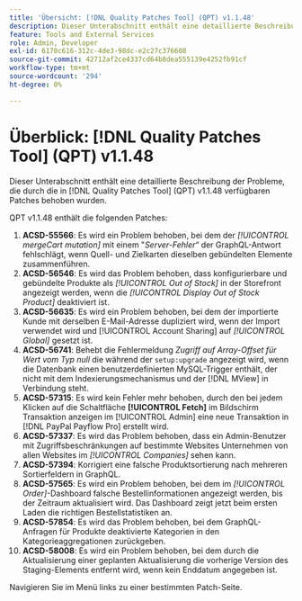 ```yaml
---
title: 'Übersicht: [!DNL Quality Patches Tool] (QPT) v1.1.48'
description: Dieser Unterabschnitt enthält eine detaillierte Beschreibung der Probleme, die durch die in Version 1.1.48  [!DNL Quality Patches Tool]  Patches behoben wurden.
feature: Tools and External Services
role: Admin, Developer
exl-id: 6170c616-312c-4de3-98dc-e2c27c376608
source-git-commit: 42712af2ce4337cd64b8dea555139e4252fb91cf
workflow-type: tm+mt
source-wordcount: '294'
ht-degree: 0%

---
```


# Überblick: [!DNL Quality Patches Tool] (QPT) v1.1.48

Dieser Unterabschnitt enthält eine detaillierte Beschreibung der Probleme, die durch die in [!DNL Quality Patches Tool] (QPT) v1.1.48 verfügbaren Patches behoben wurden.

QPT v1.1.48 enthält die folgenden Patches:

1. **ACSD-55566**: Es wird ein Problem behoben, bei dem der *[!UICONTROL mergeCart mutation]* mit einem &quot;*Server-Fehler“* der GraphQL-Antwort fehlschlägt, wenn Quell- und Zielkarten dieselben gebündelten Elemente zusammenführen.
1. **ACSD-56546**: Es wird das Problem behoben, dass konfigurierbare und gebündelte Produkte als *[!UICONTROL Out of Stock]* in der Storefront angezeigt werden, wenn die *[!UICONTROL Display Out of Stock Product]* deaktiviert ist.
1. **ACSD-56635**: Es wird ein Problem behoben, bei dem der importierte Kunde mit derselben E-Mail-Adresse dupliziert wird, wenn der Import verwendet wird und [!UICONTROL Account Sharing] auf *[!UICONTROL Global]* gesetzt ist.
1. **ACSD-56741**: Behebt die Fehlermeldung *Zugriff auf Array-Offset für Wert vom Typ null* die während der `setup:upgrade` angezeigt wird, wenn die Datenbank einen benutzerdefinierten MySQL-Trigger enthält, der nicht mit dem Indexierungsmechanismus und der [!DNL MView] in Verbindung steht.
1. **ACSD-57315**: Es wird kein Fehler mehr behoben, durch den bei jedem Klicken auf die Schaltfläche **[!UICONTROL Fetch]** im Bildschirm Transaktion anzeigen im [!UICONTROL Admin] eine neue Transaktion in [!DNL PayPal Payflow Pro] erstellt wird.
1. **ACSD-57337**: Es wird das Problem behoben, dass ein Admin-Benutzer mit Zugriffsbeschränkungen auf bestimmte Websites Unternehmen von allen Websites im *[!UICONTROL Companies]* sehen kann.
1. **ACSD-57394**: Korrigiert eine falsche Produktsortierung nach mehreren Sortierfeldern in GraphQL.
1. **ACSD-57565**: Es wird ein Problem behoben, bei dem im *[!UICONTROL Order]*-Dashboard falsche Bestellinformationen angezeigt werden, bis der Zeitraum aktualisiert wird. Das Dashboard zeigt jetzt beim ersten Laden die richtigen Bestellstatistiken an.
1. **ACSD-57854**: Es wird das Problem behoben, bei dem GraphQL-Anfragen für Produkte deaktivierte Kategorien in den Kategorieaggregationen zurückgeben.
1. **ACSD-58008**: Es wird ein Problem behoben, bei dem durch die Aktualisierung einer geplanten Aktualisierung die vorherige Version des Staging-Elements entfernt wird, wenn kein Enddatum angegeben ist.

Navigieren Sie im Menü links zu einer bestimmten Patch-Seite.

